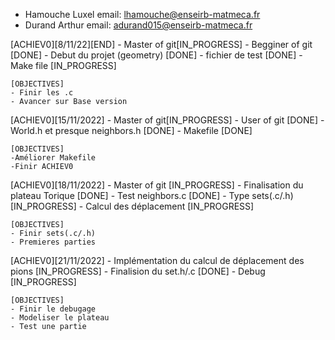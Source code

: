 - Hamouche Luxel		email: lhamouche@enseirb-matmeca.fr	
- Durand Arthur 		email: adurand015@enseirb-matmeca.fr


[ACHIEV0][8/11/22][END]
	- Master of git[IN_PROGRESS]
	- Begginer of git [DONE]
	- Debut du projet (geometry) [DONE]
	- fichier de test [DONE]
	- Make file [IN_PROGRESS]
	
	[OBJECTIVES]
	- Finir les .c 
	- Avancer sur Base version


[ACHIEV0][15/11/2022]
	- Master of git[IN_PROGRESS]
	- User of git [DONE]
	- World.h et presque neighbors.h [DONE]
	- Makefile [DONE]
	
	[OBJECTIVES]
	-Améliorer Makefile
	-Finir ACHIEV0


[ACHIEV0][18/11/2022]
	- Master of git [IN_PROGRESS]
	- Finalisation du plateau Torique [DONE]
	- Test neighbors.c [DONE]
	- Type sets(.c/.h) [IN_PROGRESS]
	- Calcul des déplacement [IN_PROGRESS]

	[OBJECTIVES]
	- Finir sets(.c/.h)
	- Premieres parties

[ACHIEV0][21/11/2022]
	- Implémentation du calcul de déplacement des pions [IN_PROGRESS]
	- Finalision du set.h/.c [DONE]
	- Debug [IN_PROGRESS]

	[OBJECTIVES]
	- Finir le debugage
	- Modeliser le plateau 
	- Test une partie 
	
